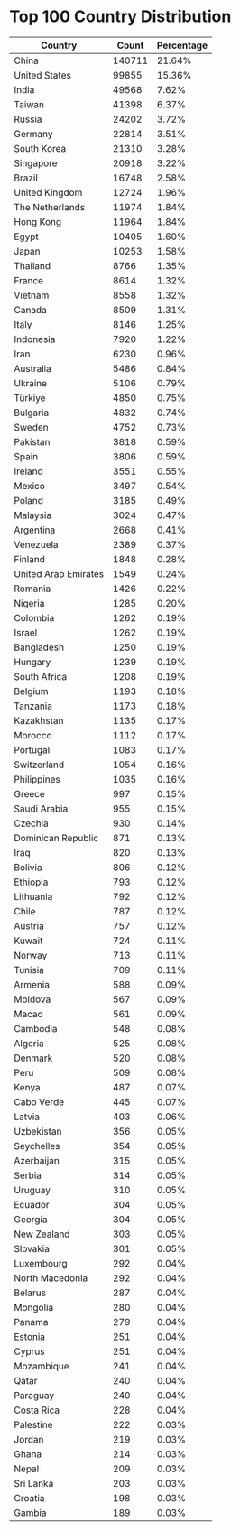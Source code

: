 # Top 100 Country Distribution
| Country | Count | Percentage |
|----|----|----|
| China | 140711 | 21.64% |
| United States | 99855 | 15.36% |
| India | 49568 | 7.62% |
| Taiwan | 41398 | 6.37% |
| Russia | 24202 | 3.72% |
| Germany | 22814 | 3.51% |
| South Korea | 21310 | 3.28% |
| Singapore | 20918 | 3.22% |
| Brazil | 16748 | 2.58% |
| United Kingdom | 12724 | 1.96% |
| The Netherlands | 11974 | 1.84% |
| Hong Kong | 11964 | 1.84% |
| Egypt | 10405 | 1.60% |
| Japan | 10253 | 1.58% |
| Thailand | 8766 | 1.35% |
| France | 8614 | 1.32% |
| Vietnam | 8558 | 1.32% |
| Canada | 8509 | 1.31% |
| Italy | 8146 | 1.25% |
| Indonesia | 7920 | 1.22% |
| Iran | 6230 | 0.96% |
| Australia | 5486 | 0.84% |
| Ukraine | 5106 | 0.79% |
| Türkiye | 4850 | 0.75% |
| Bulgaria | 4832 | 0.74% |
| Sweden | 4752 | 0.73% |
| Pakistan | 3818 | 0.59% |
| Spain | 3806 | 0.59% |
| Ireland | 3551 | 0.55% |
| Mexico | 3497 | 0.54% |
| Poland | 3185 | 0.49% |
| Malaysia | 3024 | 0.47% |
| Argentina | 2668 | 0.41% |
| Venezuela | 2389 | 0.37% |
| Finland | 1848 | 0.28% |
| United Arab Emirates | 1549 | 0.24% |
| Romania | 1426 | 0.22% |
| Nigeria | 1285 | 0.20% |
| Colombia | 1262 | 0.19% |
| Israel | 1262 | 0.19% |
| Bangladesh | 1250 | 0.19% |
| Hungary | 1239 | 0.19% |
| South Africa | 1208 | 0.19% |
| Belgium | 1193 | 0.18% |
| Tanzania | 1173 | 0.18% |
| Kazakhstan | 1135 | 0.17% |
| Morocco | 1112 | 0.17% |
| Portugal | 1083 | 0.17% |
| Switzerland | 1054 | 0.16% |
| Philippines | 1035 | 0.16% |
| Greece | 997 | 0.15% |
| Saudi Arabia | 955 | 0.15% |
| Czechia | 930 | 0.14% |
| Dominican Republic | 871 | 0.13% |
| Iraq | 820 | 0.13% |
| Bolivia | 806 | 0.12% |
| Ethiopia | 793 | 0.12% |
| Lithuania | 792 | 0.12% |
| Chile | 787 | 0.12% |
| Austria | 757 | 0.12% |
| Kuwait | 724 | 0.11% |
| Norway | 713 | 0.11% |
| Tunisia | 709 | 0.11% |
| Armenia | 588 | 0.09% |
| Moldova | 567 | 0.09% |
| Macao | 561 | 0.09% |
| Cambodia | 548 | 0.08% |
| Algeria | 525 | 0.08% |
| Denmark | 520 | 0.08% |
| Peru | 509 | 0.08% |
| Kenya | 487 | 0.07% |
| Cabo Verde | 445 | 0.07% |
| Latvia | 403 | 0.06% |
| Uzbekistan | 356 | 0.05% |
| Seychelles | 354 | 0.05% |
| Azerbaijan | 315 | 0.05% |
| Serbia | 314 | 0.05% |
| Uruguay | 310 | 0.05% |
| Ecuador | 304 | 0.05% |
| Georgia | 304 | 0.05% |
| New Zealand | 303 | 0.05% |
| Slovakia | 301 | 0.05% |
| Luxembourg | 292 | 0.04% |
| North Macedonia | 292 | 0.04% |
| Belarus | 287 | 0.04% |
| Mongolia | 280 | 0.04% |
| Panama | 279 | 0.04% |
| Estonia | 251 | 0.04% |
| Cyprus | 251 | 0.04% |
| Mozambique | 241 | 0.04% |
| Qatar | 240 | 0.04% |
| Paraguay | 240 | 0.04% |
| Costa Rica | 228 | 0.04% |
| Palestine | 222 | 0.03% |
| Jordan | 219 | 0.03% |
| Ghana | 214 | 0.03% |
| Nepal | 209 | 0.03% |
| Sri Lanka | 203 | 0.03% |
| Croatia | 198 | 0.03% |
| Gambia | 189 | 0.03% |
